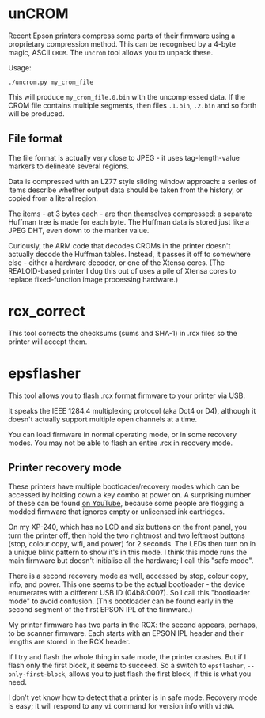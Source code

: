 # unCROM

Recent Epson printers compress some parts of their firmware using a proprietary compression method.
This can be recognised by a 4-byte magic, ASCII `CROM`.
The `uncrom` tool allows you to unpack these.

Usage:

```
./uncrom.py my_crom_file
```

This will produce `my_crom_file.0.bin` with the uncompressed data.
If the CROM file contains multiple segments, then files `.1.bin`, `.2.bin` and so forth will be produced.

## File format

The file format is actually very close to JPEG - it uses tag-length-value markers to delineate several regions.

Data is compressed with an LZ77 style sliding window approach:
a series of items describe whether output data should be taken from the history,
or copied from a literal region.

The items - at 3 bytes each - are then themselves compressed:
a separate Huffman tree is made for each byte.
The Huffman data is stored just like a JPEG DHT, even down to the marker value.

Curiously, the ARM code that decodes CROMs in the printer doesn't actually decode the Huffman tables.
Instead, it passes it off to somewhere else - either a hardware decoder, or one of the Xtensa cores.
(The REALOID-based printer I dug this out of uses a pile of Xtensa cores to replace fixed-function image processing hardware.)

# rcx_correct

This tool corrects the checksums (sums and SHA-1) in .rcx files so the printer will accept them.

# epsflasher

This tool allows you to flash .rcx format firmware to your printer via USB.

It speaks the IEEE 1284.4 multiplexing protocol (aka Dot4 or D4),
although it doesn't actually support multiple open channels at a time.

You can load firmware in normal operating mode, or in some recovery modes.
You may not be able to flash an entire .rcx in recovery mode.

## Printer recovery mode

These printers have multiple bootloader/recovery modes which can be accessed by holding down a key combo at power on.
A surprising number of these can be found [on YouTube](https://www.youtube.com/watch?v=36bkBq_aOxI),
because some people are flogging a modded firmware that ignores empty or unlicensed ink cartridges.

On my XP-240, which has no LCD and six buttons on the front panel, you turn the printer off, then hold the two rightmost and two leftmost buttons (stop, colour copy, wifi, and power) for 2 seconds.
The LEDs then turn on in a unique blink pattern to show it's in this mode.
I think this mode runs the main firmware but doesn't initialise all the hardware; I call this "safe mode".

There is a second recovery mode as well, accessed by stop, colour copy, info, and power.
This one seems to be the actual bootloader - the device enumerates with a different USB ID (04b8:0007).
So I call this "bootloader mode" to avoid confusion.
(This bootloader can be found early in the second segment of the first EPSON IPL of the firmware.)

My printer firmware has two parts in the RCX: the second appears, perhaps, to be scanner firmware.
Each starts with an EPSON IPL header and their lengths are stored in the RCX header.

If I try and flash the whole thing in safe mode, the printer crashes.
But if I flash only the first block, it seems to succeed.
So a switch to `epsflasher`, `--only-first-block`, allows you to just flash the first block, if this is what you need.

I don't yet know how to detect that a printer is in safe mode.
Recovery mode is easy; it will respond to any `vi` command for version info with `vi:NA`.
